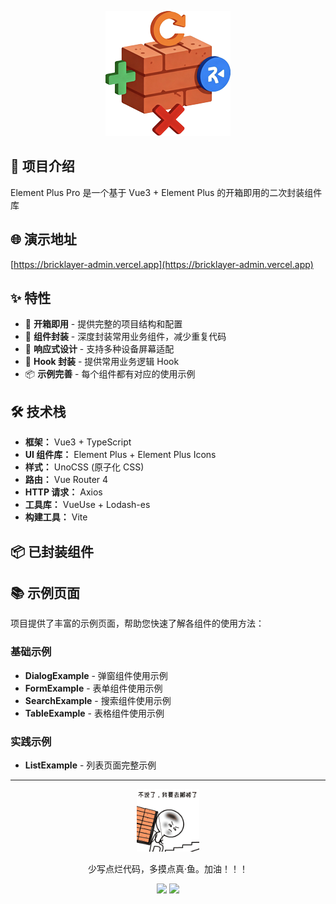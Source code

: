 <p align="center">
  <img width="200px" src="images/logo.png" />
</p>

## 🚀 项目介绍

Element Plus Pro 是一个基于 Vue3 + Element Plus 的开箱即用的二次封装组件库

## 🌐 演示地址

[https://bricklayer-admin.vercel.app](https://bricklayer-admin.vercel.app)

## ✨ 特性

- 🎯 **开箱即用** - 提供完整的项目结构和配置
- 🧩 **组件封装** - 深度封装常用业务组件，减少重复代码
- 📱 **响应式设计** - 支持多种设备屏幕适配
- 🔧 **Hook 封装** - 提供常用业务逻辑 Hook
- 📦 **示例完善** - 每个组件都有对应的使用示例

## 🛠️ 技术栈

- **框架：** Vue3 + TypeScript
- **UI 组件库：** Element Plus + Element Plus Icons
- **样式：** UnoCSS (原子化 CSS)
- **路由：** Vue Router 4
- **HTTP 请求：** Axios
- **工具库：** VueUse + Lodash-es
- **构建工具：** Vite

## 📦 已封装组件

## 📚 示例页面

项目提供了丰富的示例页面，帮助您快速了解各组件的使用方法：

### 基础示例

- **DialogExample** - 弹窗组件使用示例
- **FormExample** - 表单组件使用示例
- **SearchExample** - 搜索组件使用示例
- **TableExample** - 表格组件使用示例

### 实践示例

- **ListExample** - 列表页面完整示例

---

<p align="center">
  <img width="100px" src="images/bricklaying.GIF" />
</p>

<p align="center">少写点烂代码，多摸点真·鱼。加油！！！</p>

<p align="center">
  <img width="100px" src="images/slow.GIF" /> 
  <img width="100px" src="images/fast.GIF" />
</p>
